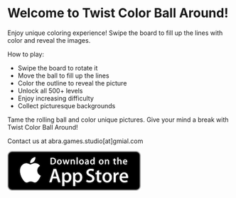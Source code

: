 # Welcome to Twist Color Ball Around!

Enjoy unique coloring experience! Swipe the board to fill up the lines with color and reveal the images. 

How to play:
 
* Swipe the board to rotate it 
* Move the ball to fill up the lines
* Color the outline to reveal the picture
* Unlock all 500+ levels 
* Enjoy increasing difficulty
* Collect picturesque backgrounds

Tame the rolling ball and color unique pictures. Give your mind a break with Twist Color Ball Around!

Contact us at abra.games.studio[at]gmial.com

<a href="https://itunes.apple.com/us/app/id1484762734">
<img class="app-store-badge" src="./app-store-icon.png">
</a>

